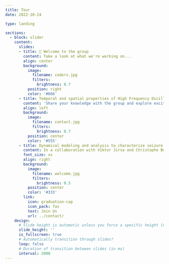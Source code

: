 ```yaml
---
title: Tour
date: 2022-10-24

type: landing

sections:
  - block: slider
    content:
      slides:
      - title: 👋 Welcome to the group
        content: Take a look at what we're working on...
        align: center
        background:
          image:
            filename: coders.jpg
            filters:
              brightness: 0.7
          position: right
          color: '#666'
      - title: Temporal and spatial properties of High Frequency Oscillations
        content: 'Share your knowledge with the group and explore exciting new topics together!'
        align: left
        background:
          image:
            filename: contact.jpg
            filters:
              brightness: 0.7
          position: center
          color: '#555'
      - title: Dynamical modeling and analysis to characterize seizure dynamics
        content: In a collaboration with Viktor Jirsa and Christophe Bernard (Marseille, France), we developed a dynamical model of seizure activity, based upon the bifurcations and state variables necessary to produce focal seizures. We found that the most common bifurcations were a saddle node at seizure onset, and a homoclinic bifurcation at offset. These bifurcations led to several predictions about canonical seizure dynamics, several of which we were able to validate in multiple species such as rats, mice, zebrafish, and humans. Using this framework, we are now categorizing human seizure dynamics on a larger scale, with the hopes of improving our understanding of the time course of seizures. We also use the model to assess perturbation responses and coupling dynamics, as well as to generate simulated seizures that are used to train classifiers for seizure detection and prediction.
        font_size: xs
        align: right
        background:
          image:
            filename: welcome.jpg
            filters:
              brightness: 0.5
          position: center
          color: '#333'
        link:
          icon: graduation-cap
          icon_pack: fas
          text: Join Us
          url: ../contact/
    design:
      # Slide height is automatic unless you force a specific height (e.g. '400px')
      slide_height: ''
      is_fullscreen: true
      # Automatically transition through slides?
      loop: false
      # Duration of transition between slides (in ms)
      interval: 2000
---
```

